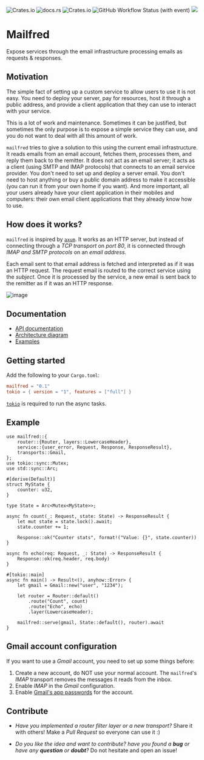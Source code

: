 ![Crates.io](https://img.shields.io/crates/v/mailfred)
![docs.rs](https://img.shields.io/docsrs/mailfred/latest)
![Crates.io](https://img.shields.io/crates/l/mailfred)
![GitHub Workflow Status (with event)](https://img.shields.io/github/actions/workflow/status/lemunozm/mailfred/ci.yml)
[![](https://img.shields.io/badge/bymeacoffee-donate-yellow)](https://www.buymeacoffee.com/lemunozm)


# Mailfred

Expose services through the email infrastructure processing emails as requests & responses.

## Motivation

The simple fact of setting up a custom service to allow users to use it is not easy.
You need to deploy your server, pay for resources, host it through a public address,
and provide a client application that they can use to interact with your service.

This is a lot of work and maintenance.
Sometimes it can be justified, but sometimes the only purpose is to expose a simple service they can use,
and you do not want to deal with all this amount of work.

`mailfred` tries to give a solution to this using the current email infrastructure.
It reads emails from an email account, fetches them, processes them, and reply them back to the remitter.
It does not act as an email server; it acts as a client (using SMTP and IMAP protocols) that connects to an email service provider.
You don't need to set up and deploy a server email.
You don't need to host anything or buy a public domain address to make it accessible
(you can run it from your own home if you want).
And more important, all your users already have your client application in their mobiles and computers:
their own email client applications that they already know how to use.

## How does it works?
`mailfred` is inspired by [`axum`](https://github.com/tokio-rs/axum).
It works as an HTTP server, but instead of connecting through a *TCP transport* on *port 80*,
it is connected through *IMAP and SMTP protocols* on an *email address*.

Each email sent to that email address is fetched and interpreted as if it was an HTTP request.
The request email is routed to the correct service using the *subject*.
Once it is processed by the service, a new email is sent back to the remitter as if it was an HTTP response.

![image](https://github.com/lemunozm/mailfred/assets/15687891/7366bc2c-6d70-45d8-af3d-20f38edc3696)

## Documentation
- [API documentation](https://docs.rs/mailfred/)
- [Architecture diagram](docs/architecture.md)
- [Examples](examples)

## Getting started
Add the following to your `Cargo.toml`:
```toml
mailfred = "0.1"
tokio = { version = "1", features = ["full"] }
```
[`tokio`](https://github.com/tokio-rs/tokio) is required to run the async tasks.

## Example 
```rust,no_run
use mailfred::{
    router::{Router, layers::LowercaseHeader},
    service::{user_error, Request, Response, ResponseResult},
    transports::Gmail,
};
use tokio::sync::Mutex;
use std::sync::Arc;

#[derive(Default)]
struct MyState {
    counter: u32,
}

type State = Arc<Mutex<MyState>>;

async fn count(_: Request, state: State) -> ResponseResult {
    let mut state = state.lock().await;
    state.counter += 1;

    Response::ok("Counter stats", format!("Value: {}", state.counter))
}

async fn echo(req: Request, _: State) -> ResponseResult {
    Response::ok(req.header, req.body)
}

#[tokio::main]
async fn main() -> Result<(), anyhow::Error> {
    let gmail = Gmail::new("user", "1234");

    let router = Router::default()
        .route("Count", count)
        .route("Echo", echo)
        .layer(LowercaseHeader);

    mailfred::serve(gmail, State::default(), router).await
}
```

## Gmail account configuration
If you want to use a *Gmail* account, you need to set up some things before:
1. Create a new account, do NOT use your normal account. The `mailfred`'s *IMAP* transport removes the messages it reads from the inbox.
2. Enable *IMAP* in the *Gmail* configuration.
3. Enable [Gmail's app passwords](https://support.google.com/accounts/answer/185833?hl=en) for the account.

## Contribute
- *Have you implemented a router filter layer or a new transport?*
  Share it with others! Make a *Pull Request* so everyone can use it :)

- *Do you like the idea and want to contribute? have you found a **bug** or have any **question** or **doubt**?*
  Do not hesitate and open an issue!
